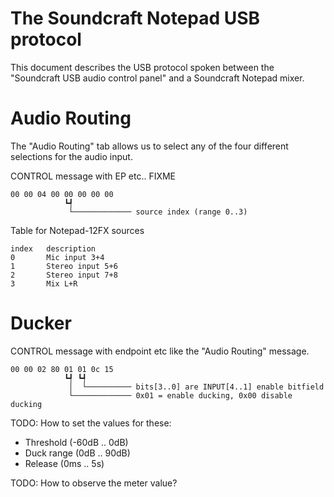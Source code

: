 The Soundcraft Notepad USB protocol
===================================

This document describes the USB protocol spoken between the
"Soundcraft USB audio control panel" and a Soundcraft Notepad mixer.


Audio Routing
=============

The "Audio Routing" tab allows us to select any of the four different
selections for the audio input.

CONTROL message with EP etc.. FIXME

    00 00 04 00 00 00 00 00
                ┗┩
                 └───────────── source index (range 0..3)

Table for Notepad-12FX sources

    index   description
    0       Mic input 3+4
    1       Stereo input 5+6
    2       Stereo input 7+8
    3       Mix L+R


Ducker
======

CONTROL message with endpoint etc like the "Audio Routing" message.

    00 00 02 80 01 01 0c 15
                ┗┩ ┗┩
                 │  └────────── bits[3..0] are INPUT[4..1] enable bitfield
                 └───────────── 0x01 = enable ducking, 0x00 disable ducking

TODO: How to set the values for these:

  * Threshold (-60dB .. 0dB)
  * Duck range (0dB .. 90dB)
  * Release (0ms .. 5s)

TODO: How to observe the meter value?


